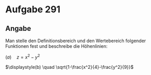 # Aufgabe 291
## Angabe

Man stelle den Definitionsbereich und den Wertebereich folgender Funktionen fest 
und beschreibe die Höhenlinien:

$\displaystyle (a)\quad z=x^2-y^2$

$\displaystyle(b) \quad \sqrt{1-\frac{x^2}{4}-\frac{y^2}{9}}$